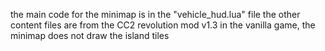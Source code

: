 the main code for the minimap is in the "vehicle_hud.lua" file
the other content files are from the CC2 revolution mod v1.3
in the vanilla game, the minimap does not draw the island tiles
